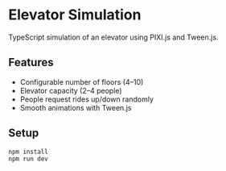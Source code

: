 # Elevator Simulation

TypeScript simulation of an elevator using PIXI.js and Tween.js.

## Features

- Configurable number of floors (4–10)
- Elevator capacity (2–4 people)
- People request rides up/down randomly
- Smooth animations with Tween.js

## Setup

```bash
npm install
npm run dev
```
